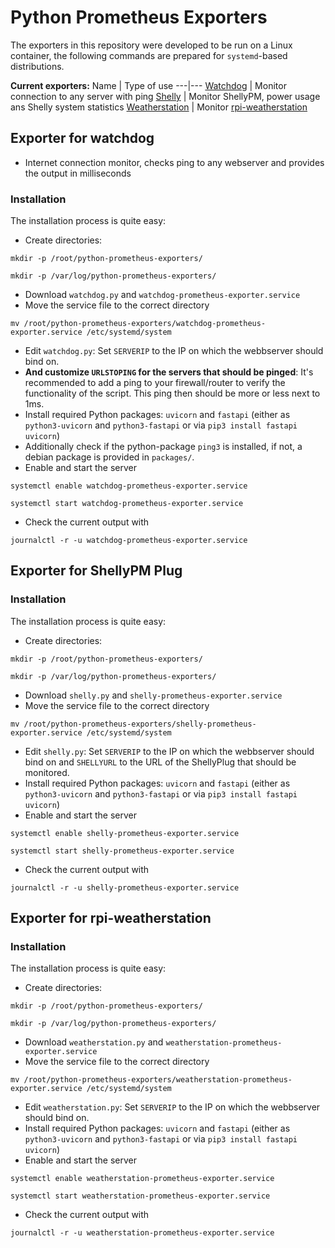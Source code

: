 # Python Prometheus Exporters

The exporters in this repository were developed to be run on a Linux container, the following commands are prepared for ```systemd```-based distributions. 

**Current exporters:**
Name | Type of use
---|---
[Watchdog](#exporter-for-watchdog) | Monitor connection to any server with ping
[Shelly](#exporter-for-shellypm-plug) | Monitor ShellyPM, power usage ans Shelly system statistics
[Weatherstation](#exporter-for-rpi-weatherstation) | Monitor [rpi-weatherstation](https://github.com/Zyzonix/rpi-weatherstation)

## Exporter for watchdog 
 - Internet connection monitor, checks ping to any webserver and provides the output in milliseconds
### Installation

The installation process is quite easy:

 - Create directories:
```
mkdir -p /root/python-prometheus-exporters/
```
```
mkdir -p /var/log/python-prometheus-exporters/
```
 - Download ```watchdog.py``` and ```watchdog-prometheus-exporter.service``` 
 - Move the service file to the correct directory
```
mv /root/python-prometheus-exporters/watchdog-prometheus-exporter.service /etc/systemd/system
```  
 - Edit ```watchdog.py```: Set ```SERVERIP``` to the IP on which the webbserver should bind on.
 - **And customize ```URLSTOPING``` for the servers that should be pinged**: It's recommended to add a ping to your firewall/router to verify the functionality of the script. This ping then should be more or less next to 1ms.
 - Install required Python packages: ```uvicorn``` and ```fastapi``` (either as ```python3-uvicorn``` and ```python3-fastapi``` or via ```pip3 install fastapi uvicorn```)
 - Additionally check if the python-package ```ping3``` is installed, if not, a debian package is provided in ```packages/```.
 - Enable and start the server
```
systemctl enable watchdog-prometheus-exporter.service
```
```
systemctl start watchdog-prometheus-exporter.service
```
 - Check the current output with
```
journalctl -r -u watchdog-prometheus-exporter.service
``` 

## Exporter for ShellyPM Plug

### Installation

The installation process is quite easy:

 - Create directories:
```
mkdir -p /root/python-prometheus-exporters/
```
```
mkdir -p /var/log/python-prometheus-exporters/
```
 - Download ```shelly.py``` and ```shelly-prometheus-exporter.service``` 
 - Move the service file to the correct directory
```
mv /root/python-prometheus-exporters/shelly-prometheus-exporter.service /etc/systemd/system
```  
 - Edit ```shelly.py```: Set ```SERVERIP``` to the IP on which the webbserver should bind on and ```SHELLYURL``` to the URL of the ShellyPlug that should be monitored.
 - Install required Python packages: ```uvicorn``` and ```fastapi``` (either as ```python3-uvicorn``` and ```python3-fastapi``` or via ```pip3 install fastapi uvicorn```)
 - Enable and start the server
```
systemctl enable shelly-prometheus-exporter.service
```
```
systemctl start shelly-prometheus-exporter.service
```  
 - Check the current output with
```
journalctl -r -u shelly-prometheus-exporter.service
```

## Exporter for rpi-weatherstation

### Installation

The installation process is quite easy:

 - Create directories:
```
mkdir -p /root/python-prometheus-exporters/
```
```
mkdir -p /var/log/python-prometheus-exporters/
```
 - Download ```weatherstation.py``` and ```weatherstation-prometheus-exporter.service``` 
 - Move the service file to the correct directory
```
mv /root/python-prometheus-exporters/weatherstation-prometheus-exporter.service /etc/systemd/system
```  
 - Edit ```weatherstation.py```: Set ```SERVERIP``` to the IP on which the webbserver should bind on.
 - Install required Python packages: ```uvicorn``` and ```fastapi``` (either as ```python3-uvicorn``` and ```python3-fastapi``` or via ```pip3 install fastapi uvicorn```)
 - Enable and start the server
```
systemctl enable weatherstation-prometheus-exporter.service
```
```
systemctl start weatherstation-prometheus-exporter.service
```
 - Check the current output with
```
journalctl -r -u weatherstation-prometheus-exporter.service
``` 
